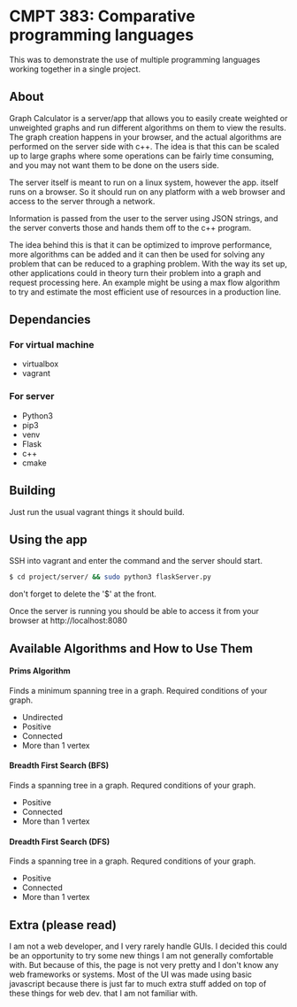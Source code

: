 # CMPT 383: Comparative programming languages
This was to demonstrate the use of multiple programming languages working together in a single project.

## About

Graph Calculator is a server/app that allows you to easily create weighted or
unweighted graphs and run different algorithms on them to view the results. The
graph creation happens in your browser, and the actual algorithms are performed
on the server side with c++. The idea is that this can be scaled up to large
graphs where some operations can be fairly time consuming, and you may not want
them to be done on the users side.

The server itself is meant to run on a linux system, however the app. itself 
runs on a browser. So it should run on any platform with a web browser and access
to the server through a network.

Information is passed from the user to the server using JSON strings, and the
server converts those and hands them off to the c++ program.

The idea behind this is that it can be optimized to improve performance, more 
algorithms can be added and it can then be used for solving any problem that 
can be reduced to a graphing problem. With the way its set up, other 
applications could in theory turn their problem into a graph and request 
processing here. An example might be using a max flow algorithm to try and
estimate the most efficient use of resources in a production line.

## Dependancies

### For virtual machine
- virtualbox
- vagrant

### For server
- Python3
- pip3
- venv
- Flask
- c++
- cmake

## Building
Just run the usual vagrant things it should build.

## Using the app
SSH into vagrant and enter the command and the server should start.
```bash
$ cd project/server/ && sudo python3 flaskServer.py
```
don't forget to delete the '$' at the front.

Once the server is running you should be able to access it from your browser at
http://localhost:8080

## Available Algorithms and How to Use Them
#### Prims Algorithm
Finds a minimum spanning tree in a graph.
Required conditions of your graph.
- Undirected
- Positive
- Connected
- More than 1 vertex

#### Breadth First Search (BFS)
Finds a spanning tree in a graph.
Requred conditions of your graph.
- Positive
- Connected
- More than 1 vertex

#### Dreadth First Search (DFS)
Finds a spanning tree in a graph.
Requred conditions of your graph.
- Positive
- Connected
- More than 1 vertex

## Extra (please read)
I am not a web developer, and I very rarely handle GUIs. I decided this could
be an opportunity to try some new things I am not generally comfortable with.
But because of this, the page is not very pretty and I don't know any web
frameworks or systems. Most of the UI was made using basic javascript because
there is just far to much extra stuff added on top of these things for web dev.
that I am not familiar with.
